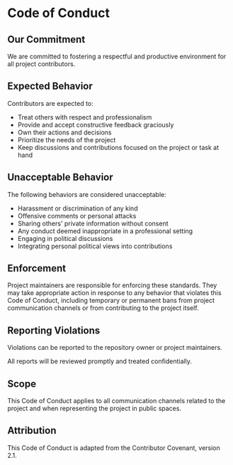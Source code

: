 # Code of Conduct

## Our Commitment

We are committed to fostering a respectful and productive environment for all project contributors.

## Expected Behavior

Contributors are expected to:

- Treat others with respect and professionalism
- Provide and accept constructive feedback graciously
- Own their actions and decisions
- Prioritize the needs of the project
- Keep discussions and contributions focused on the project or task at hand

## Unacceptable Behavior

The following behaviors are considered unacceptable:

- Harassment or discrimination of any kind
- Offensive comments or personal attacks
- Sharing others' private information without consent
- Any conduct deemed inappropriate in a professional setting
- Engaging in political discussions
- Integrating personal political views into contributions

## Enforcement

Project maintainers are responsible for enforcing these standards. They may take appropriate action in response to any
behavior that violates this Code of Conduct, including temporary or permanent bans from project communication channels
or from contributing to the project itself.

## Reporting Violations

Violations can be reported to the repository owner or project maintainers.

All reports will be reviewed promptly and treated confidentially.

## Scope

This Code of Conduct applies to all communication channels related to the project and when representing the project in
public spaces.

## Attribution

This Code of Conduct is adapted from the Contributor Covenant, version 2.1.
